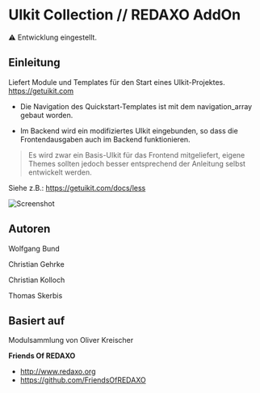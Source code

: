 # UIkit Collection // REDAXO AddOn

⚠️ Entwicklung eingestellt. 

## Einleitung
Liefert Module und Templates für den Start eines UIkit-Projektes. 
https://getuikit.com

- Die Navigation des Quickstart-Templates ist mit dem navigation_array gebaut worden. 

- Im Backend wird ein modifiziertes UIkit eingebunden, so dass die Frontendausgaben auch im Backend funktionieren.   

> Es wird zwar ein Basis-UIkit für das Frontend mitgeliefert, eigene Themes sollten jedoch besser entsprechend der Anleitung selbst entwickelt werden. 

Siehe z.B.: https://getuikit.com/docs/less

![Screenshot](https://raw.githubusercontent.com/FriendsOfREDAXO/uikit_collection/assets/screenshot.png)

## Autoren

Wolfgang Bund

Christian Gehrke

Christian Kolloch

Thomas Skerbis


## Basiert auf

Modulsammlung von Oliver Kreischer

**Friends Of REDAXO**

* http://www.redaxo.org
* https://github.com/FriendsOfREDAXO
